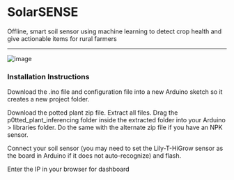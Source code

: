 # SolarSENSE
Offline, smart soil sensor using machine learning to detect crop health and give actionable items for rural farmers
___
![image](https://github.com/user-attachments/assets/a905ea4a-092d-49b2-a129-e31ea0158fb3)

### Installation Instructions
Download the .ino file and configuration file into a new Arduino sketch so it creates a new project folder.

Download the potted plant zip file. Extract all files. Drag the p0tted_plant_inferencing folder inside the extracted folder into your Arduino > libraries folder. Do the same with the alternate zip file if you have an NPK sensor. 

Connect your soil sensor (you may need to set the Lily-T-HiGrow sensor as the board in Arduino if it does not auto-recognize) and flash. 

Enter the IP in your browser for dashboard
